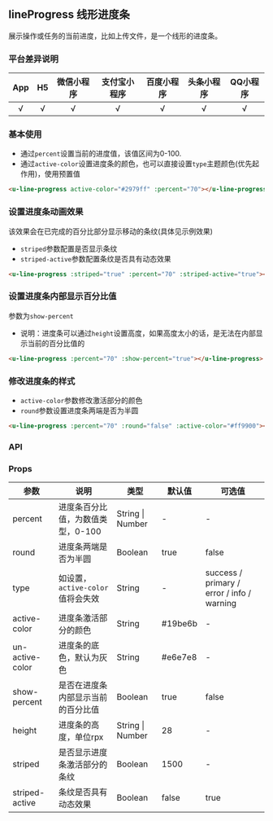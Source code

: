 ## lineProgress 线形进度条
展示操作或任务的当前进度，比如上传文件，是一个线形的进度条。

### 平台差异说明

|App|H5|微信小程序|支付宝小程序|百度小程序|头条小程序|QQ小程序|
|:-:|:-:|:-:|:-:|:-:|:-:|:-:|
|√|√|√|√|√|√|√|

### 基本使用

- 通过`percent`设置当前的进度值，该值区间为0-100.
- 通过`active-color`设置进度条的颜色，也可以直接设置`type`主题颜色(优先起作用)，使用预置值

```html
<u-line-progress active-color="#2979ff" :percent="70"></u-line-progress>
```

### 设置进度条动画效果

该效果会在已完成的百分比部分显示移动的条纹(具体见示例效果)
- `striped`参数配置是否显示条纹
- `striped-active`参数配置条纹是否具有动态效果

```html
<u-line-progress :striped="true" :percent="70" :striped-active="true"></u-line-progress>
```

### 设置进度条内部显示百分比值

参数为`show-percent`  
- 说明：进度条可以通过`height`设置高度，如果高度太小的话，是无法在内部显示当前的百分比值的

```html
<u-line-progress :percent="70" :show-percent="true"></u-line-progress>
```

### 修改进度条的样式

- `active-color`参数修改激活部分的颜色
- `round`参数设置进度条两端是否为半圆

```html
<u-line-progress :percent="70" :round="false" :active-color="#ff9900"></u-line-progress>
```

### API

### Props

| 参数          | 说明            | 类型            | 默认值             |  可选值   |
|-------------  |---------------- |---------------|------------------ |-------- |
| percent | 进度条百分比值，为数值类型，0-100  | String \| Number | - | - |
| round | 进度条两端是否为半圆  | Boolean | true | false |
| type | 如设置，`active-color`值将会失效 | String  | - | success / primary / error / info / warning |
| active-color | 进度条激活部分的颜色 | String  | #19be6b | - |
| un-active-color | 进度条的底色，默认为灰色 | String  | #e6e7e8 | - |
| show-percent | 是否在进度条内部显示当前的百分比值 | Boolean  | true | false |
| height | 进度条的高度，单位rpx | String \| Number  | 28 | - |
| striped | 是否显示进度条激活部分的条纹 | Boolean  | 1500 | - |
| striped-active | 条纹是否具有动态效果 | Boolean  | false | true |
